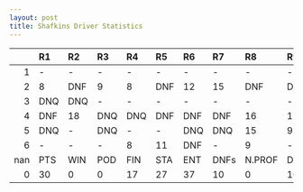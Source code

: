 ```yaml
---
layout: post 
title: Shafkins Driver Statistics
--- 
```


|     | R1   | R2   | R3   | R4   | R5   | R6   | R7   | R8     | R9   | R10   | R11   | R12   | Points   | Pos   |
|----:|:-----|:-----|:-----|:-----|:-----|:-----|:-----|:-------|:-----|:------|:------|:------|:---------|:------|
|   1 | -    | -    | -    | -    | -    | -    | -    | -      | -    | -     | -     | -     | 106.0    | 3.0   |
|   2 | 8    | DNF  | 9    | 8    | DNF  | 12   | 15   | DNF    | DNF  | DNQ   | 9     | 12    | nan      | nan   |
|   3 | DNQ  | DNQ  | -    | -    | -    | -    | -    | -      | -    | -     | -     | -     | nan      | nan   |
|   4 | DNF  | 18   | DNQ  | DNQ  | DNF  | DNF  | DNF  | 16     | 12   | DNF   | 4     | 13    | nan      | nan   |
|   5 | DNQ  | -    | DNQ  | -    | -    | DNQ  | DNQ  | 15     | 9    | -     | DNQ   | -     | 4.0      | 23.0  |
|   6 | -    | -    | -    | 8    | 11   | DNF  | -    | 9      | -    | nan   | nan   | nan   | 1.0      | 29.0  |
| nan | PTS  | WIN  | POD  | FIN  | STA  | ENT  | DNFs | N.PROF | DNQ  | %FIN  | PPR   | BST   | CHA      | RNK   |
|   0 | 30   | 0    | 0    | 17   | 27   | 37   | 10   | 0      | 10   | 62.96 | 0.81  | 4     | 0.0      | 36.0  |